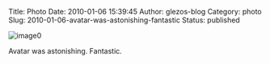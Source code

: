 Title: Photo
Date: 2010-01-06 15:39:45
Author: glezos-blog
Category: photo
Slug: 2010-01-06-avatar-was-astonishing-fantastic
Status: published

![image0](http://36.media.tumblr.com/tumblr_kvun298vDI1qaawg5o1_1280.jpg)

Avatar was astonishing. Fantastic.

</p>

